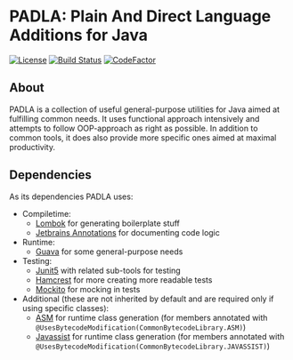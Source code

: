# PADLA: Plain And Direct Language Additions for Java

[![License](https://img.shields.io/github/license/JarvisCraft/padla)](/LICENSE)
[![Build Status](https://travis-ci.com/JarvisCraft/padla.svg?branch=development)](https://travis-ci.com/JarvisCraft/padla)
[![CodeFactor](https://www.codefactor.io/repository/github/jarviscraft/padla/badge)](https://www.codefactor.io/repository/github/jarviscraft/padla)

## About

PADLA is a collection of useful general-purpose utilities for Java aimed at fulfilling common needs.
It uses functional approach intensively and attempts to follow OOP-approach as right as possible.
In addition to common tools, it does also provide more specific ones aimed at maximal productivity.

## Dependencies

As its dependencies PADLA uses:
  - Compiletime:
    - [Lombok](https://github.com/rzwitserloot/lombok) for generating boilerplate stuff
    - [Jetbrains Annotations](https://github.com/JetBrains/java-annotations) for documenting code logic
  - Runtime:
    - [Guava](https://github.com/google/guava) for some general-purpose needs
  - Testing:
    - [Junit5](https://github.com/junit-team/junit5/) with related sub-tools for testing
    - [Hamcrest](https://github.com/hamcrest/JavaHamcrest) for more creating more readable tests
    - [Mockito](https://github.com/mockito/mockito) for mocking in tests
  - Additional (these are not inherited by default and are required only if using specific classes):
    - [ASM](https://gitlab.ow2.org/asm/asm) for runtime class generation (for members annotated with `@UsesBytecodeModification(CommonBytecodeLibrary.ASM)`)
    - [Javassist](https://github.com/jboss-javassist/javassist) for runtime class generation (for members annotated with `@UsesBytecodeModification(CommonBytecodeLibrary.JAVASSIST)`)
